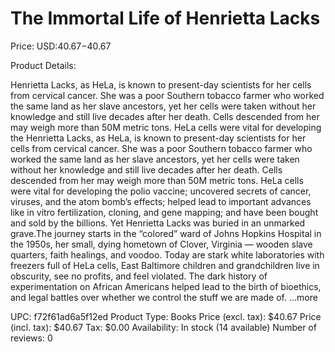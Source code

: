# The Immortal Life of Henrietta Lacks

Price: USD:$40.67-$40.67

Product Details:

Henrietta Lacks, as HeLa, is known to present-day scientists for her cells from cervical cancer. She was a poor Southern tobacco farmer who worked the same land as her slave ancestors, yet her cells were taken without her knowledge and still live decades after her death. Cells descended from her may weigh more than 50M metric tons. HeLa cells were vital for developing the Henrietta Lacks, as HeLa, is known to present-day scientists for her cells from cervical cancer. She was a poor Southern tobacco farmer who worked the same land as her slave ancestors, yet her cells were taken without her knowledge and still live decades after her death. Cells descended from her may weigh more than 50M metric tons. HeLa cells were vital for developing the polio vaccine; uncovered secrets of cancer, viruses, and the atom bomb’s effects; helped lead to important advances like in vitro fertilization, cloning, and gene mapping; and have been bought and sold by the billions. Yet Henrietta Lacks was buried in an unmarked grave.The journey starts in the “colored” ward of Johns Hopkins Hospital in the 1950s, her small, dying hometown of Clover, Virginia — wooden slave quarters, faith healings, and voodoo. Today are stark white laboratories with freezers full of HeLa cells, East Baltimore children and grandchildren live in obscurity, see no profits, and feel violated. The dark history of experimentation on African Americans helped lead to the birth of bioethics, and legal battles over whether we control the stuff we are made of. ...more

UPC: f72f61ad6a5f12ed
Product Type: Books
Price (excl. tax): $40.67
Price (incl. tax): $40.67
Tax: $0.00
Availability: In stock (14 available)
Number of reviews: 0